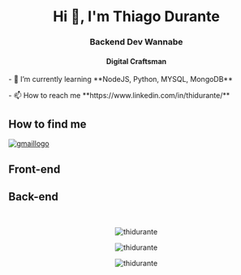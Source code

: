 <!-- title  -->
<h1 align="center">Hi 👋, I'm Thiago Durante</h1>
<h3 align="center">Backend Dev Wannabe</h3>
<h4 align="center">Digital Craftsman</h4>
<!-- learning  -->
<p>- 🌱 I’m currently learning **NodeJS, Python, MYSQL, MongoDB**</p>
<p>- 📫 How to reach me **https://www.linkedin.com/in/thidurante/**</p>
<!-- get in touch -->
<h2>How to find me</h2>
<a href="mailto:thiagotdurante@gmail.com">
  <img
    src="https://img.shields.io/badge/Gmail-D14836?style=for-the-badge&logo=gmail&logoColor=white"
    alt="gmaillogo"
  />
</a>
<!-- frontend -->
<h2>Front-end</h2>

<!-- Backend -->
<h2>Back-end</h2>
<br />
<p align="center">
  <img
    align="center"
    src="https://github-readme-stats.vercel.app/api/top-langs?username=thidurante&show_icons=true&locale=en&layout=compact"
    alt="thidurante"
  />
</p>
<p align="center">
  <img
    align="center"
    src="https://github-readme-stats.vercel.app/api?username=thidurante&show_icons=true&locale=en"
    alt="thidurante"
  />
</p>
<p align="center">
  <img
    align="center"
    src="https://github-readme-streak-stats.herokuapp.com/?user=thidurante&"
    alt="thidurante"
  />
</p>

<!--
**ThiDurante/ThiDurante** is a ✨ _special_ ✨ repository because its `README.md` (this file) appears on your GitHub profile.

Here are some ideas to get you started:

- 🔭 I’m currently working on ...
- 🌱 I’m currently learning ...
- 👯 I’m looking to collaborate on ...
- 🤔 I’m looking for help with ...
- 💬 Ask me about ...
- 📫 How to reach me: ...
- 😄 Pronouns: ...
- ⚡ Fun fact: ...
-->

